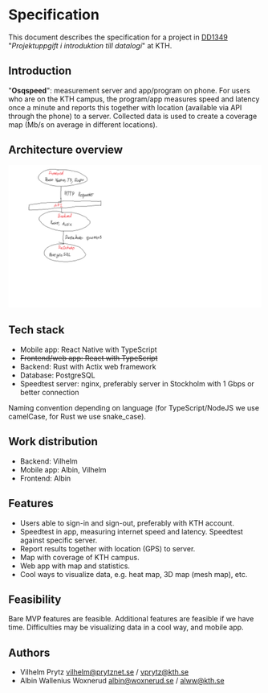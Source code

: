 # Specification

This document describes the specification for a project in [DD1349](https://www.kth.se/student/kurser/kurs/DD1349) "_Projektuppgift i introduktion till datalogi_" at KTH.

## Introduction

"**Osqspeed**": measurement server and app/program on phone. For users who are on the KTH campus, the program/app measures speed and latency once a minute and reports this together with location (available via API through the phone) to a server. Collected data is used to create a coverage map (Mb/s on average in different locations).

## Architecture overview

![Architecture overview](./architecture.png)

## Tech stack

- Mobile app: React Native with TypeScript
- ~~Frontend/web app: React with TypeScript~~
- Backend: Rust with Actix web framework
- Database: PostgreSQL
- Speedtest server: nginx, preferably server in Stockholm with 1 Gbps or better connection

Naming convention depending on language (for TypeScript/NodeJS we use camelCase, for Rust we use snake_case).

## Work distribution

- Backend: Vilhelm
- Mobile app: Albin, Vilhelm
- Frontend: Albin

## Features

- Users able to sign-in and sign-out, preferably with KTH account.
- Speedtest in app, measuring internet speed and latency. Speedtest against specific server.
- Report results together with location (GPS) to server.
- Map with coverage of KTH campus.
- Web app with map and statistics.
- Cool ways to visualize data, e.g. heat map, 3D map (mesh map), etc.

## Feasibility

Bare MVP features are feasible. Additional features are feasible if we have time. Difficulties may be visualizing data in a cool way, and mobile app.

## Authors

- Vilhelm Prytz <vilhelm@prytznet.se> / <vprytz@kth.se>
- Albin Wallenius Woxnerud <albin@woxnerud.se> / <alww@kth.se>
